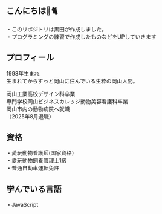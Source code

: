 ## こんにちは👋🐈

・このリポジトリは黒田が作成しました。<br>
・プログラミングの練習で作成したものなどをUPしていきます

##  プロフィール

1998年生まれ<br>
生まれてからずっと岡山に住んでいる生粋の岡山人間。

岡山工業高校デザイン科卒業<br>
専門学校岡山ビジネスカレッジ動物美容看護科卒業<br>
岡山市内の動物病院へ就職<br>
（2025年8月退職）

##  資格

・愛玩動物看護師(国家資格）<br>
・愛玩動物飼養管理士1級<br>
・普通自動車運転免許<br>

##  学んでいる言語

・JavaScript